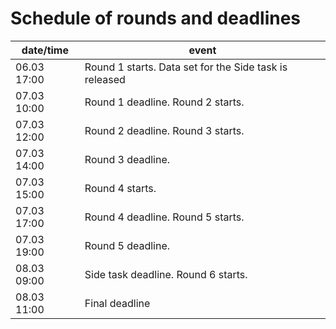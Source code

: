 # Schedule of rounds and deadlines
|date/time|event|
|---|---|
| 06.03 17:00 | Round 1 starts. Data set for the Side task is released |
| 07.03 10:00 | Round 1 deadline. Round 2 starts. |
| 07.03 12:00 | Round 2 deadline. Round 3 starts. |
| 07.03 14:00 | Round 3 deadline. |
| 07.03 15:00 | Round 4 starts. |
| 07.03 17:00 | Round 4 deadline. Round 5 starts. |
| 07.03 19:00 | Round 5 deadline. |
| 08.03 09:00 | Side task deadline. Round 6 starts. |
| 08.03 11:00 | Final deadline |
